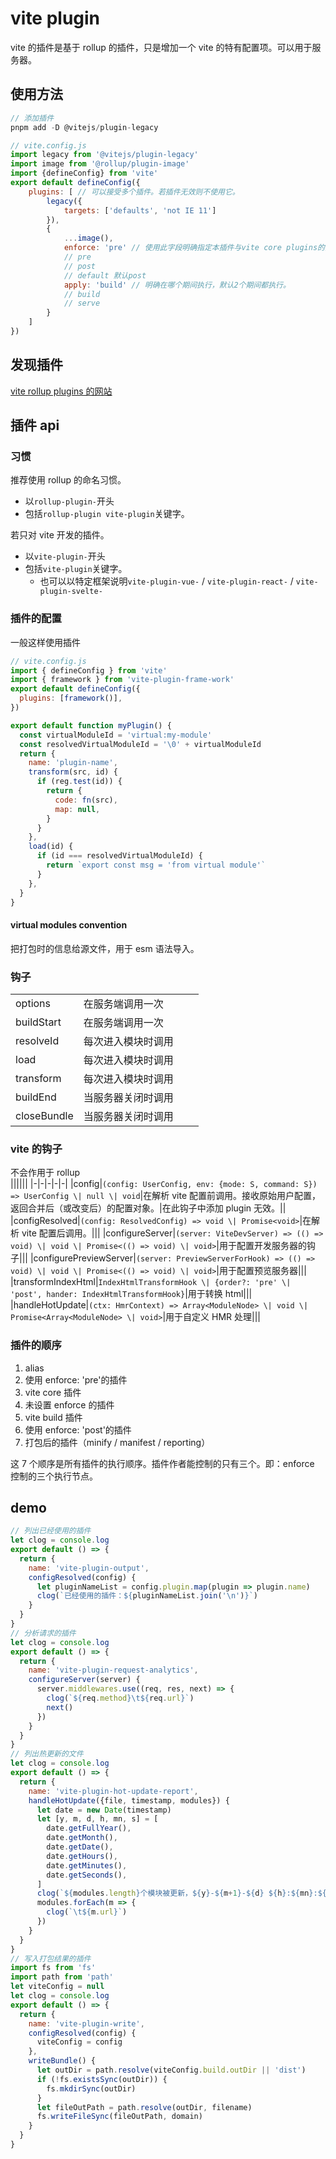 # vite plugin

vite 的插件是基于 rollup 的插件，只是增加一个 vite 的特有配置项。可以用于服务器。

## 使用方法

```js
// 添加插件
pnpm add -D @vitejs/plugin-legacy

// vite.config.js
import legacy from '@vitejs/plugin-legacy'
import image from '@rollup/plugin-image'
import {defineConfig} from 'vite'
export default defineConfig({
    plugins: [ // 可以接受多个插件。若插件无效则不使用它。
        legacy({
            targets: ['defaults', 'not IE 11']
        }),
        {
            ...image(),
            enforce: 'pre' // 使用此字段明确指定本插件与vite core plugins的执行顺序。
            // pre
            // post
            // default 默认post
            apply: 'build' // 明确在哪个期间执行，默认2个期间都执行。
            // build
            // serve
        }
    ]
})
```

## 发现插件

[vite rollup plugins 的网站](https://vite-rollup-plugins.patak.dev/)

## 插件 api

### 习惯

推荐使用 rollup 的命名习惯。

- 以`rollup-plugin-`开头
- 包括`rollup-plugin vite-plugin`关键字。

若只对 vite 开发的插件。

- 以`vite-plugin-`开头
- 包括`vite-plugin`关键字。
  - 也可以以特定框架说明`vite-plugin-vue-` / `vite-plugin-react-` / `vite-plugin-svelte-`

### 插件的配置

一般这样使用插件

```js
// vite.config.js
import { defineConfig } from 'vite'
import { framework } from 'vite-plugin-frame-work'
export default defineConfig({
  plugins: [framework()],
})
```

```js
export default function myPlugin() {
  const virtualModuleId = 'virtual:my-module'
  const resolvedVirtualModuleId = '\0' + virtualModuleId
  return {
    name: 'plugin-name',
    transform(src, id) {
      if (reg.test(id)) {
        return {
          code: fn(src),
          map: null,
        }
      }
    },
    load(id) {
      if (id === resolvedVirtualModuleId) {
        return `export const msg = 'from virtual module'`
      }
    },
  }
}
```

#### virtual modules convention

把打包时的信息给源文件，用于 esm 语法导入。

### 钩子

|             |                    |     |     |
| ----------- | ------------------ | --- | --- |
| options     | 在服务端调用一次   |     |     |
| buildStart  | 在服务端调用一次   |     |     |
| resolveId   | 每次进入模块时调用 |     |     |
| load        | 每次进入模块时调用 |     |     |
| transform   | 每次进入模块时调用 |     |     |
| buildEnd    | 当服务器关闭时调用 |     |     |
| closeBundle | 当服务器关闭时调用 |     |     |

### vite 的钩子

不会作用于 rollup  
||||||
|-|-|-|-|-|
|config|`(config: UserConfig, env: {mode: S, command: S}) => UserConfig \| null \| void`|在解析 vite 配置前调用。接收原始用户配置，返回合并后（或改变后）的配置对象。|在此钩子中添加 plugin 无效。||
|configResolved|`(config: ResolvedConfig) => void \| Promise<void>`|在解析 vite 配置后调用。|||
|configureServer|`(server: ViteDevServer) => (() => void) \| void \| Promise<(() => void) \| void>`|用于配置开发服务器的钩子|||
|configurePreviewServer|`(server: PreviewServerForHook) => (() => void) \| void \| Promise<(() => void) \| void>`|用于配置预览服务器|||
|transformIndexHtml|`IndexHtmlTransformHook \| {order?: 'pre' \| 'post', hander: IndexHtmlTransformHook}`|用于转换 html|||
|handleHotUpdate|`(ctx: HmrContext) => Array<ModuleNode> \| void \| Promise<Array<ModuleNode> \| void>`|用于自定义 HMR 处理|||

### 插件的顺序

1. alias
1. 使用 enforce: 'pre'的插件
1. vite core 插件
1. 未设置 enforce 的插件
1. vite build 插件
1. 使用 enforce: 'post'的插件
1. 打包后的插件（minify / manifest / reporting）

这 7 个顺序是所有插件的执行顺序。插件作者能控制的只有三个。即：enforce 控制的三个执行节点。

## demo

```js
// 列出已经使用的插件
let clog = console.log
export default () => {
  return {
    name: 'vite-plugin-output',
    configResolved(config) {
      let pluginNameList = config.plugin.map(plugin => plugin.name)
      clog(`已经使用的插件：${pluginNameList.join('\n')}`)
    }
  }
}
// 分析请求的插件
let clog = console.log
export default () => {
  return {
    name: 'vite-plugin-request-analytics',
    configureServer(server) {
      server.middlewares.use((req, res, next) => {
        clog(`${req.method}\t${req.url}`)
        next()
      })
    }
  }
}
// 列出热更新的文件
let clog = console.log
export default () => {
  return {
    name: 'vite-plugin-hot-update-report',
    handleHotUpdate({file, timestamp, modules}) {
      let date = new Date(timestamp)
      let [y, m, d, h, mn, s] = [
        date.getFullYear(),
        date.getMonth(),
        date.getDate(),
        date.getHours(),
        date.getMinutes(),
        date.getSeconds(),
      ]
      clog(`${modules.length}个模块被更新，${y}-${m+1}-${d} ${h}:${mn}:${s}`)
      modules.forEach(m => {
        clog(`\t${m.url}`)
      })
    }
  }
}
// 写入打包结果的插件
import fs from 'fs'
import path from 'path'
let viteConfig = null
let clog = console.log
export default () => {
  return {
    name: 'vite-plugin-write',
    configResolved(config) {
      viteConfig = config
    },
    writeBundle() {
      let outDir = path.resolve(viteConfig.build.outDir || 'dist')
      if (!fs.existsSync(outDir)) {
        fs.mkdirSync(outDir)
      }
      let fileOutPath = path.resolve(outDir, filename)
      fs.writeFileSync(fileOutPath, domain)
    }
  }
}
```
